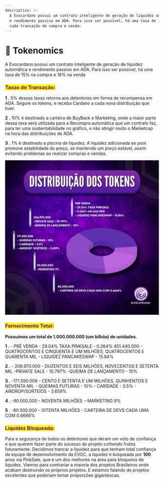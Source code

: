 ```yaml
---
description: >-
  A Evocardano possui um contrato inteligente de geração de liquidez automática
  e rendimento passivo em ADA. Para isso ser possível, há uma taxa de 16% em
  cada transação de compra e venda.
---
```


# 🎯 Tokenomics

A Evocardano possui um contrato inteligente de geração de liquidez automática e rendimento passivo em ADA. Para isso ser possível, há uma taxa de 15% na compra e 16% na venda

### <mark style="color:purple;">Taxas de Transação:</mark>

**1 .** 5% dessas taxas retorna aos detentores em forma de recompensa em ADA. Segure os tokens, e receba Cardano a cada nova distribuição que tiver.

**2 .** 10% é destinado a carteira de BuyBack e Marketing, onde a maior parte dessa taxa será utilizada para a Recompra automática que um contrato faz, para ter uma sustentabilidade no gráfico, e não atingir muito o Marketcap na hora das distribuições de ADA.

**3 .** 1% é destinado a piscina de liquidez. A liquidez adicionada ao pool promove estabilidade do preço, se mantendo um preço estável, assim evitando problemas ao realizar compras e vendas.

![](.gitbook/assets/photo1646401191.jpeg)

### <mark style="color:purple;">**Fornecimento Total:**</mark>

**Possuímos um total de 1.000.000.000 (um bilhão) de unidades.**

**1 .** - PRÉ VENDA - 29.04%                                                                                                    TAXA PINKSALE - 0.264% 451.440.000 - QUATROCENTOS E CINQUENTA E UM MILHÕES, QUATROCENTOS E QUARENTA MIL                                                                  - LIQUIDEZ PANCAKESWAP - 15.84%

**2 .** - 206.970.000 - DUZENTOS E SEIS MILHÕES, NOVECENTOS E SETENTA MIL          -PRIVATE SALE - 10.797%                                                                                                    -QUEIMA DE LANÇAMENTO - 10%

**3 .** -171.590.008 - CENTO E SETENTA E UM MILHÕES, QUINHENTOS E NOVENTA MIL                             - QUEIMAS FUTURAS - 10%                                                                                                - CARIDADE - 3.5%                                                                                                               - AIRDROP/SORTEIOS - 3.659%

**4 .** -90.000.000 - NOVENTA MILHÕES                                                                              --MARKETING 9%

**5 .** -80.000.000 - OITENTA MILHÕES                                                                                   - CARTEIRA DE DEVS CADA UMA COM 0.6666%

### <mark style="color:purple;">**Liquidez Bloqueada:**</mark>

Para a segurança de todos os detentores  que deram um voto de confiança e que querem fazer parte do sucesso do projeto colhendo frutos futuramente. Decidimos trancar a liquidez para que tenham total confiança da equipe de desenvolvimento da EVOC.  a liquidez é bolqueada por **100** anos via PinkSale, que é um dos melhores na área para bloqueios de liquidez. Viemos para contrariar a maioria dos projetos Brasileiros onde acabam destruindo os próprios projetos. E estamos falando de projetos excelentes que poderiam tomar proporções gigantescas.
